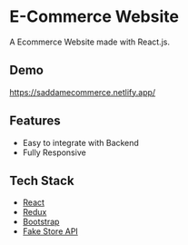# E-Commerce Website

A Ecommerce Website made with React.js.


## Demo

https://saddamecommerce.netlify.app/

## Features

- Easy to integrate with Backend
- Fully Responsive


## Tech Stack

* [React](https://reactjs.org/)
* [Redux](https://redux.js.org/)
* [Bootstrap](https://getbootstrap.com/)
* [Fake Store API](https://fakestoreapi.com/)



